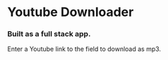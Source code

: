 # Youtube Downloader

### Built as a full stack app.

Enter a Youtube link to the field to download as mp3.
